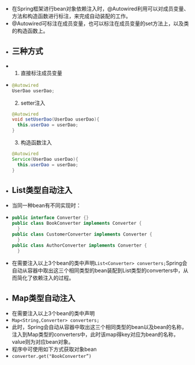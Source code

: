 - 在Spring框架进行bean对象依赖注入时，@Autowired利用可以对成员变量、方法和构造函数进行标注，来完成自动装配的工作。
- @Autowired可标注在成员变量，也可以标注在成员变量的set方法上，以及类的构造函数上。
- ## 三种方式
- 1. 直接标注成员变量
- ```java
  @Autowired
  UserDao userDao;
  ```
  2. setter注入
  ```java
  @Autowired
  void setUserDao(UserDao userDao){
    this.userDao = userDao;
  }
  ```
  3. 构造函数注入
  ```java
  @Autowired
  Service(UserDao userDao){
    this.userDao = userDao;
  }
  ```
- ## List类型自动注入
- 当同一种bean有不同实现时：
- ```java
  public interface Converter {}
  public class BookConverter implements Converter {
  	}
  public class CustomerConverter implements Converter {
  	}
  public class AuthorConverter implements Converter {
  	}
  ```
- 在需要注入以上3个bean的类中声明`List<Converter> converters;`Spring会自动从容器中取出这三个相同类型的bean装配到List类型的converters中，从而简化了依赖注入的过程。
- ## Map类型自动注入
- 在需要注入以上3个bean的类中声明
- `Map<String,Converter> converters;`
- 此时，Spring会自动从容器中取出这三个相同类型的bean以及bean的名称，注入到Map类型的converters中，此时该map得key对应为bean的名称，value则为对应bean对象。
- 程序中可使用如下方式获取对象bean
- `converter.get("BookConverter”)`